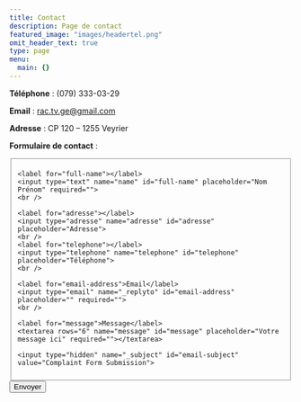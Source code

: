 ```yaml
---
title: Contact
description: Page de contact
featured_image: "images/headertel.png"
omit_header_text: true
type: page
menu:
  main: {}
---
```

**Téléphone** : (079) 333-03-29

**Email** :  rac.tv.ge@gmail.com

**Adresse** : CP 120 – 1255 Veyrier


**Formulaire de contact** :

<form id="fs-frm" name="complaint-form" accept-charset="utf-8" action="https://formspree.io/rac.tv.ge@gmail.com" method="post">
  <fieldset id="fs-frm-inputs">

    <label for="full-name"></label>
    <input type="text" name="name" id="full-name" placeholder="Nom Prénom" required="">
    <br />

    <label for="adresse"></label>
    <input type="adresse" name="adresse" id="adresse" placeholder="Adresse">
    <br />
    <label for="telephone"></label>
    <input type="telephone" name="telephone" id="telephone" placeholder="Téléphone">
    <br />

    <label for="email-address">Email</label>
    <input type="email" name="_replyto" id="email-address" placeholder="" required="">
    <br />

    <label for="message">Message</label>
    <textarea rows="6" name="message" id="message" placeholder="Votre message ici" required=""></textarea>

    <input type="hidden" name="_subject" id="email-subject" value="Complaint Form Submission">
  </fieldset>
  <input type="submit" value="Envoyer">
</form>
